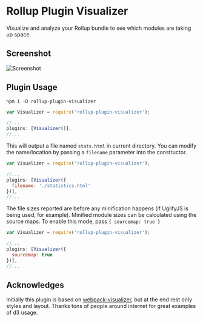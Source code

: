 # Rollup Plugin Visualizer
Visualize and analyze your Rollup bundle to see which modules are taking up space.

## Screenshot

![Screenshot](https://github.com/btd/rollup-plugin-visualizer/blob/master/pic.png?raw=true)

## Plugin Usage

```
npm i -D rollup-plugin-visualizer
```

```javascript
var Visualizer = require('rollup-plugin-visualizer');

//...
plugins: [Visualizer()],
//...
```
This will output a file named `stats.html` in current directory. You can modify the name/location by passing a `filename` parameter into the constructor.

```javascript
var Visualizer = require('rollup-plugin-visualizer');

//...
plugins: [Visualizer({
  filename: './statistics.html'
})],
//...
```

The file sizes reported are before any minification happens (if UglifyJS is being used, for example).
Minified module sizes can be calculated using the source maps.
To enable this mode, pass `{ sourcemap: true }`

```javascript
var Visualizer = require('rollup-plugin-visualizer');

//...
plugins: [Visualizer({
  sourcemap: true
})],
//...
```
## Acknowledges

Initially this plugin is based on [webpack-visualizer](http://chrisbateman.github.io/webpack-visualizer/), but at the end rest only styles and layout. Thanks tons of people around internet for great examples of d3 usage.

